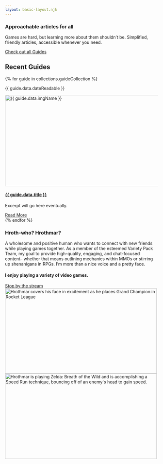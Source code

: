 ```yaml
---
layout: basic-layout.njk
---
```


<section class="home-hero">
	<section class="home-cta">
		<div class="content">
			<div class="home-cta-description">
				<h1>Approachable articles for all</h1>
				<p>Games are hard, but learning more about them shouldn’t be. Simplified, friendly articles, accessible whenever you need.</p>
				<a class="home-cta-link" href="https://hrothmar.com/guides/">Check out all Guides</a>
			</div>
		</div>
	</section>
	<section class="home-recent-guides">
		<div class="content">
			<h2>Recent Guides</h2>
				<div class="archive-grid">
					{% for guide in collections.guideCollection %}
						<div class="post-summary">
							<p class="post-date">{{ guide.data.dateReadable }}</p>
							<div class="preview-image">
								<a href="{{ guide.url }}">
									<img width="700" height="300" src="https://placehold.co/700x300/ededed/333333" alt="{{ guide.data.imgName }}" decoding="async" fetchpriority="high">
								</a>
							</div>
							<h4 class="post-headline"><a href="{{ guide.url }}">{{ guide.data.title }}</a></h4>
							<p class="post-excerpt">Excerpt will go here eventually.</p>
							<a class="button" href="{{ guide.url }}">Read More</a>
						</div>
					{% endfor %}
				</div>
			</div>
		</section>
	</section>
	<section class="home-variety">
		<div class="content">
			<div class="variety-description">
				<h3>Hroth-who? Hrothmar?</h3>
				<p>A wholesome and positive human who wants to connect with new friends while playing games together. As a member of the esteemed Variety Pack Team, my goal to provide high-quality, engaging, and chat-focused content– whether that means outlining mechanics within MMOs or stirring up shenanigans in RPGs. I’m more than a nice voice and a pretty face.</p>
				<h4 class="home-variety-callout">I enjoy playing a variety of video games.</h4>
				<a class="home-variety-link" href="https://twitch.com/hrothmar"> Stop by the stream </a>
			</div>
			<div class="variety-imagery">
				<div class="variety-top-image">
					<img width="500" height="280" src="https://hrothmar.com/wp-content/uploads/2019/12/Screen-Shot-2019-11-21-at-8.52.31-PM-500x280.png" class="attachment-medium size-medium" alt="Hrothmar covers his face in excitement as he places Grand Champion in Rocket League" decoding="async" srcset="https://hrothmar.com/wp-content/uploads/2019/12/Screen-Shot-2019-11-21-at-8.52.31-PM-500x280.png 500w, https://hrothmar.com/wp-content/uploads/2019/12/Screen-Shot-2019-11-21-at-8.52.31-PM-1024x574.png 1024w, https://hrothmar.com/wp-content/uploads/2019/12/Screen-Shot-2019-11-21-at-8.52.31-PM-768x430.png 768w, https://hrothmar.com/wp-content/uploads/2019/12/Screen-Shot-2019-11-21-at-8.52.31-PM-1536x860.png 1536w, https://hrothmar.com/wp-content/uploads/2019/12/Screen-Shot-2019-11-21-at-8.52.31-PM.png 1928w" sizes="(max-width: 500px) 100vw, 500px">
				</div>
				<div class="variety-bottom-image">
					<img width="500" height="281" src="https://hrothmar.com/wp-content/uploads/2019/12/Screen-Shot-2019-11-21-at-9.12.21-PM-500x281.png" class="attachment-medium size-medium" alt="Hrothmar is playing Zelda: Breath of the Wild and is accomplishing a Speed Run technique, bouncing off of an enemy's head to gain speed." decoding="async" srcset="https://hrothmar.com/wp-content/uploads/2019/12/Screen-Shot-2019-11-21-at-9.12.21-PM-500x281.png 500w, https://hrothmar.com/wp-content/uploads/2019/12/Screen-Shot-2019-11-21-at-9.12.21-PM-1024x576.png 1024w, https://hrothmar.com/wp-content/uploads/2019/12/Screen-Shot-2019-11-21-at-9.12.21-PM-768x432.png 768w, https://hrothmar.com/wp-content/uploads/2019/12/Screen-Shot-2019-11-21-at-9.12.21-PM-1536x864.png 1536w, https://hrothmar.com/wp-content/uploads/2019/12/Screen-Shot-2019-11-21-at-9.12.21-PM-2048x1152.png 2048w" sizes="(max-width: 500px) 100vw, 500px">
				</div>
			</div>
		</div>
	</section>
</section>